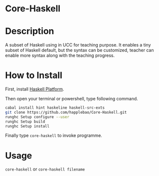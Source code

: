 Core-Haskell
============


# Description

A subset of Haskell using in UCC for teaching purpose. 
It enables a tiny subset of Haskell default, but the syntax can be customized,
teacher can enable more syntax along with the teaching progress.

# How to Install
First, install [Haskell Platform](http://www.haskell.org/platform/).

Then open your terminal or powershell, type following command.

```bash
cabal install hint haskeline haskell-src-exts
git clone https://github.com/happlebao/Core-Haskell.git
runghc Setup configure --user
runghc Setup build
runghc Setup install
```

Finally type `core-haskell` to invoke programme.

# Usage
`core-haskell` or `core-haskell filename`
